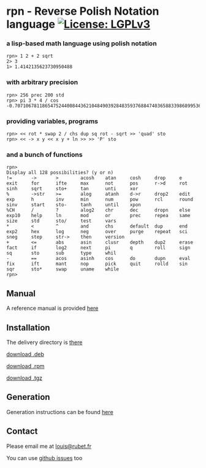 # **rpn** - **R**everse **P**olish **N**otation language  [![License: LGPLv3](https://www.gnu.org/graphics/lgplv3-88x31.png)](https://www.gnu.org/licenses/lgpl-3.0.en.html)

### a lisp-based math language using polish notation

```
rpn> 1 2 + 2 sqrt
2> 3
1> 1.4142135623730950488
```

### with arbitrary precision
```
rpn> 256 prec 200 std
rpn> pi 3 * 4 / cos
-0.707106781186547524400844362104849039284835937688474036588339868995366239(...)
```

### providing variables, programs
```
rpn> << rot * swap 2 / chs dup sq rot - sqrt >> 'quad' sto
rpn> << -> x y << x y + ln >> >> 'P' sto
```

### and a bunch of functions
```
rpn> 
Display all 128 possibilities? (y or n)
!=       ->       >        acosh    atan     cosh     drop     e        exit     for      ifte     max      not      pos      r->d     rot      sinh     sqrt     sto+     tan      unti     xor      
%        ->str    >=       alog     atanh    d->r     drop2    edit     exp      h        inv      min      num      pow      rcl      round    sinv     start    sto-     tanh     until    xpon     
%CH      /        ?        alog2    chr      dec      dropn    else     exp10    help     ln       mod      or       prec     repea    same     size     std      sto/     test     vars     
*        <        ^        and      chs      default  dup      end      exp2     hex      log      neg      over     purge    repeat   sci      sneg     step     str->    then     version  
+        <=       abs      asin     clusr    depth    dup2     erase    fact     if       log2     next     pi       q        roll     sign     sq       sto      sub      type     whil     
-        ==       acos     asinh    cos      do       dupn     eval     fix      ift      mant     nop      pick     quit     rolld    sin      sqr      sto*     swap     uname    while    
rpn> 
```

## Manual

A reference manual is provided [here](MANUAL.md)

## Installation

The delivery directory is [there](https://github.com/louisrubet/rpn/tree/master/liv)

[download .deb](https://github.com/louisrubet/rpn/blob/master/liv/rpn-2.1-amd64.deb?raw=true)

[download .rpm](https://github.com/louisrubet/rpn/blob/master/liv/rpn-2.1-amd64.rpm?raw=true)

[download .tgz](https://github.com/louisrubet/rpn/blob/master/liv/rpn-2.1-amd64.tar.gz?raw=true)

## Generation

Generation instructions can be found [here](GENERATION.md)

## Contact

Please email me at [louis@rubet.fr](mailto:louis@rubet.fr)

You can use [github issues](https://github.com/louisrubet/rpn/issues) too

